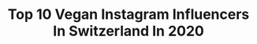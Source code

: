 ---
title: Top 10 Vegan Instagram Influencers In Switzerland In 2020
description: >-
  Find top vegan Instagram influencers in Switzerland in 2020. Most popular hashtags: #stayhome #homesweethome #switzerland #natural.
platform: Instagram
profiles:
  - username: "chrismif"
    fullname: >-
      Chris
    location: "Switzerland"
    followers: 7891
    engagement: 1507
    commentsToLikes: 0.027355
    id: ck5c2qebzxro20i113qoav1dl
    verified: false
    hashtags: "#life, #lyrical, #onmyown, #mustache"
  - username: "geraldine.antoinette"
    fullname: >-
      Geraldine Antoinette Yoga ૐ
    location: "Switzerland"
    followers: 8518
    engagement: 597
    commentsToLikes: 0.231257
    id: ck5zoznc1rp4w0i14wjljzi0q
    verified: false
    hashtags: "#boredinthehouse, #gypsysoul, #feelinggood, #glowingskin"
  - username: "fanny_beladona"
    fullname: >-
      Fanny Beladona
    location: "Switzerland"
    followers: 73318
    engagement: 161
    commentsToLikes: 0.056310
    id: ck5cfqsevngv90i11hes3s290
    verified: false
    hashtags: "#geekette, #geeklife, #nakedplanet, #feetlove"
  - username: "julieberthollet"
    fullname: >-
      Julie Berthollet
    location: "Switzerland"
    followers: 6209
    engagement: 764
    commentsToLikes: 0.052258
    id: ck6u4fa3b3dsf0j71h07hhpzi
    verified: true
    hashtags: "#homenotalone, #athomenotalone"
  - username: "carmenrakeseder"
    fullname: >-
      Carmen
    location: "Switzerland"
    followers: 10279
    engagement: 1429
    commentsToLikes: 0.008807
    id: ck13d11uq34gt0i19hg3sshbw
    verified: false
    hashtags: "#tiktok, #staypositive, #summer, #coronavirus"
  - username: "luca_fithealth"
    fullname: >-
      Luca Pasquariello Ⓥ
    location: "Switzerland"
    followers: 154224
    engagement: 329
    commentsToLikes: 0.018144
    id: ck8t6pf4fed3s0j78ydgy5efd
    verified: false
    hashtags: "#mindbodysoul, #getshredded, #bebrave, #getlean"
  - username: "healthycooklife"
    fullname: >-
      Recettes Saines & Gourmandes
    location: "Switzerland"
    followers: 33016
    engagement: 297
    commentsToLikes: 0.068777
    id: ck5zwwa1g6vvs0i14s0fivf58
    verified: false
    hashtags: "#liendansmabio, #brioche, #padthai, #lemoncake"
  - username: "sams_delicious_life"
    fullname: >-
      Sam 🦋
    location: "Switzerland"
    followers: 11437
    engagement: 656
    commentsToLikes: 0.179107
    id: ck6uh2dy36lc40j714d2o13oe
    verified: false
    hashtags: "#veganlifestyle, #motivation, #fastenzeit, #vollwertig"
  - username: "aniahimsa"
    fullname: >-
      Anina | vegan + eco lifestyle
    location: "Switzerland"
    followers: 72113
    engagement: 229
    commentsToLikes: 0.055353
    id: ck0vyo0mf4y1v0i19m1bn9fbo
    verified: false
    hashtags: "#winter2020, #saynotodairy, #summer2020, #klimawandel"
  - username: "rabina17"
    fullname: >-
      Peter Lewis
    location: "Switzerland"
    followers: 8068
    engagement: 1072
    commentsToLikes: 0.010630
    id: ck0u9g1me9obw0i197dl4ob56
    verified: false
    hashtags: ""
---